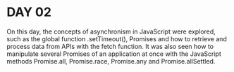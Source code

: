 # DAY 02

On this day, the concepts of asynchronism in JavaScript were explored, such as the global function .setTimeout(), Promises and how to retrieve and process data from APIs with the fetch function. It was also seen how to manipulate several Promises of an application at once with the JavaScript methods Promise.all, Promise.race, Promise.any and Promise.allSettled.
